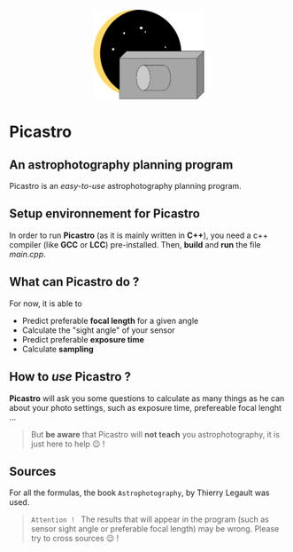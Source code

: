 <p align="center">    
    <img src="picastro.png" width="200">
</p>

# Picastro
## An **astrophotography planning** program

Picastro is an *easy-to-use* astrophotography planning program.

## Setup environnement for **Picastro**

In order to run **Picastro** (as it is mainly written in **C++**), you need a c++ compiler (like **GCC** or **LCC**) pre-installed.
Then, **build** and **run** the file *main.cpp*.

## What can **Picastro** do ?

For now, it is able to
- Predict preferable **focal length** for a given angle
- Calculate the "sight angle" of your sensor
- Predict preferable **exposure time**
- Calculate **sampling**

## How to *use* **Picastro** ?

**Picastro** will ask you some questions to calculate as many things as he can about your photo settings, such as exposure time, prefereable focal lenght ...

> But **be aware** that Picastro will **not teach** you astrophotography, it is just here to help 😉 !

## Sources

For all the formulas, the book `Astrophotography`, by Thierry Legault was used.

> 
> `Attention ! ` The results that will appear in the program (such as sensor sight angle or preferable focal length) may be wrong. Please try to cross sources 😉 !
